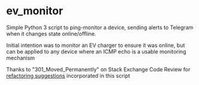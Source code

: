# ev_monitor
Simple Python 3 script to ping-monitor a device, sending alerts to Telegram when it changes state online/offline.

Initial intention was to monitor an EV charger to ensure it was online, but can be applied to any device where an ICMP echo is a usable monitoring mechanism

Thanks to "301_Moved_Permanently" on Stack Exchange Code Review for [refactoring suggestions](https://codereview.stackexchange.com/questions/273845/online-check-with-retry-logic-and-anti-flapping) incorporated in this script
